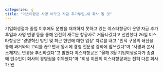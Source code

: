 ```yaml
---
categories: g
title: "이스타항공 사명 바꾸고 자금 추가투입…새 회사 될 것"
---
```

기업회생절차 졸업 이후에도 운항을 재개하지 못하고 있는 이스타항공이 운영 자금 추가 투입과 사명 변경 등을 통해 완전히 새로운 항공사로 거듭나겠다고 선언했다.26일 이스타항공은 &#39;경영혁신 방안 및 최근 현안에 대한 입장&#39; 자료를 내고 "인적 구성의 쇄신을 통해 과거와의 고리를 끊으면서 동시에 경영 전문성 강화에 힘쓰겠다"며 "사명과 본사 소재지도 변경을 추진하겠다"고 밝혔다.이스타항공은 "올해 3월 기업회생절차가 종결돼 인수인이 회사의 경영권을 취득했다"며 "회생 이전의 이스타항공과는 전혀 다른 회사가 됐